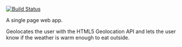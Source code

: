 [![Build Status](https://travis-ci.org/Chareesa/IsTheWeatherGood-App.svg?branch=master)](https://travis-ci.org/Chareesa/IsTheWeatherGood-App)

A single page web app.

Geolocates the user with the HTML5 Geolocation API and lets the user know if the weather is warm enough to eat outside.
